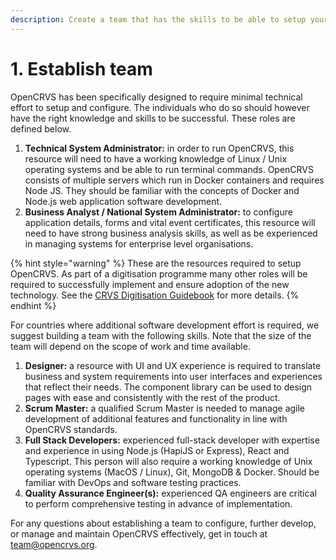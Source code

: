 ```yaml
---
description: Create a team that has the skills to be able to setup your OpenCRVS instance.
---
```


# 1. Establish team

OpenCRVS has been specifically designed to require minimal technical effort to setup and configure. The individuals who do so should however have the right knowledge and skills to be successful. These roles are defined below.

1. **Technical System Administrator:** in order to run OpenCRVS, this resource will need to have a working knowledge of Linux / Unix operating systems and be able to run terminal commands. OpenCRVS consists of multiple servers which run in Docker containers and requires Node JS. They should be familiar with the concepts of Docker and Node.js web application software development.
2. **Business Analyst / National System Administrator:** to configure application details, forms and vital event certificates, this resource will need to have strong business analysis skills, as well as be experienced in managing systems for enterprise level organisations.&#x20;

{% hint style="warning" %}
These are the resources required to setup OpenCRVS. As part of a digitisation programme many other roles will be required to successfully implement and ensure adoption of the new technology. See the [CRVS Digitisation Guidebook](http://www.crvs-dgb.org/en/skills-required/) for more details.&#x20;
{% endhint %}

For countries where additional software development effort is required, we suggest building a team with the following skills. Note that the size of the team will depend on the scope of work and time available.&#x20;

1. **Designer:** a resource with UI and UX experience is required to translate business and system requirements into user interfaces and experiences that reflect their needs. The component library can be used to design pages with ease and consistently with the rest of the product.
2. **Scrum Master:** a qualified Scrum Master is needed to manage agile development of additional features and functionality in line with OpenCRVS standards.
3. **Full Stack Developers:** experienced full-stack developer with expertise and experience in using Node.js (HapiJS or Express), React and Typescript. This person will also require a working knowledge of Unix operating systems (MacOS / Linux), Git, MongoDB & Docker. Should be familiar with DevOps and software testing practices.
4. **Quality Assurance Engineer(s):** experienced QA engineers are critical to perform comprehensive testing in advance of implementation.&#x20;

For any questions about establishing a team to configure, further develop, or manage and maintain OpenCRVS effectively, get in touch at team@opencrvs.org.&#x20;
